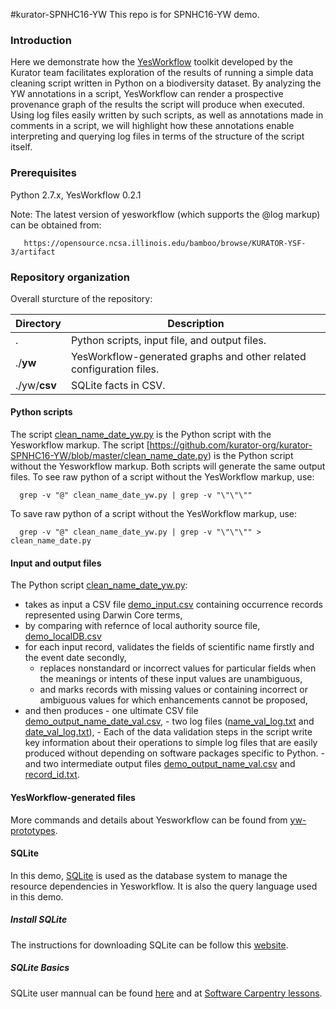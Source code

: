 #kurator-SPNHC16-YW
This repo is for SPNHC16-YW demo. 

### Introduction
Here we demonstrate how the [YesWorkflow](https://github.com/yesworkflow-org) toolkit developed by the Kurator team facilitates exploration of the results of running a simple data cleaning script written in Python on a biodiversity dataset. By analyzing the YW annotations in a script, YesWorkflow can render a prospective provenance graph of the results the script will produce when executed. Using log files easily written by such scripts, as well as annotations made in comments in a script, we will highlight how these annotations enable interpreting and querying log files in terms of the structure of the script itself. 

### Prerequisites

Python 2.7.x, YesWorkflow 0.2.1

Note: The latest version of yesworkflow (which supports the @log markup) can be obtained from:
```
   https://opensource.ncsa.illinois.edu/bamboo/browse/KURATOR-YSF-3/artifact
```

### Repository organization

Overall sturcture of the repository: 

Directory            | Description
---------------------|------------
.                    | Python scripts, input file, and output files.
./**yw**             | YesWorkflow-generated graphs and other related configuration files.
./yw/**csv**         | SQLite facts  in CSV.

#### Python scripts

The script [clean_name_date_yw.py](https://github.com/kurator-org/kurator-SPNHC16-YW/blob/master/clean_name_date_yw.py) is the Python script with the Yesworkflow markup. The script [https://github.com/kurator-org/kurator-SPNHC16-YW/blob/master/clean_name_date.py) is the Python script without the Yesworkflow markup. Both scripts will generate the same output files. To see raw python of a script without the YesWorkflow markup, use: 
```
  grep -v "@" clean_name_date_yw.py | grep -v "\"\"\""
```
To save raw python of a script without the YesWorkflow markup, use: 
```
  grep -v "@" clean_name_date_yw.py | grep -v "\"\"\"" > clean_name_date.py
```

#### Input and output files
The Python script [clean_name_date_yw.py](https://github.com/kurator-org/kurator-SPNHC16-YW/blob/master/clean_name_date_yw.py): 
- takes as input a CSV file [demo_input.csv](https://github.com/kurator-org/kurator-SPNHC16-YW/blob/master/demo_input.csv) containing occurrence records represented using Darwin Core terms,
- by comparing with refernce of local authority source file, [demo_localDB.csv](https://github.com/kurator-org/kurator-SPNHC16-YW/blob/master/demo_localDB.csv)
- for each input record, validates the fields of scientific name firstly and the event date secondly, 
   - replaces nonstandard or incorrect values for particular fields when the meanings or intents of these input values are unambiguous,
   - and marks records with missing values  or containing incorrect or ambiguous values for which enhancements cannot be proposed, 
- and then produces 
      - one ultimate CSV file [demo_output_name_date_val.csv](https://github.com/kurator-org/kurator-SPNHC16-YW/blob/master/demo_output_name_date_val.csv),
      - two log files ([name_val_log.txt](https://github.com/kurator-org/kurator-SPNHC16-YW/blob/master/name_val_log.txt) and [date_val_log.txt](https://github.com/kurator-org/kurator-SPNHC16-YW/blob/master/date_val_log.txt)), 
         - Each of the data validation steps in the script write key information about their operations to simple log files that are easily produced without depending on software packages specific to Python. 
      - and two intermediate output files [demo_output_name_val.csv](https://github.com/kurator-org/kurator-SPNHC16-YW/blob/master/demo_output_name_val.csv) and [record_id.txt](https://github.com/kurator-org/kurator-SPNHC16-YW/blob/master/record_id.txt).

#### YesWorkflow-generated files
More commands and details about Yesworkflow can be found from [yw-prototypes](https://github.com/yesworkflow-org/yw-prototypes).

#### SQLite
In this demo, [SQLite](https://www.sqlite.org/about.html) is used as the database system to manage the resource dependencies in Yesworkflow. It is also the query language used in this demo. 

##### Install SQLite 
   The instructions for downloading SQLite can be follow this [website](https://www.sqlite.org/download.html). 

##### SQLite Basics
   SQLite user mannual can be found [here](https://www.sqlite.org/cli.html) and at [Software Carpentry lessons](http://swcarpentry.github.io/sql-novice-survey/).
